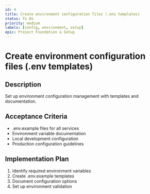 ```yaml
---
id: 4
title: Create environment configuration files (.env templates)
status: To Do
priority: medium
labels: [config, environment, setup]
epic: Project Foundation & Setup
---
```


# Create environment configuration files (.env templates)

## Description
Set up environment configuration management with templates and documentation.

## Acceptance Criteria
- .env.example files for all services
- Environment variable documentation
- Local development configuration
- Production configuration guidelines

## Implementation Plan
1. Identify required environment variables
2. Create .env.example templates
3. Document configuration options
4. Set up environment validation